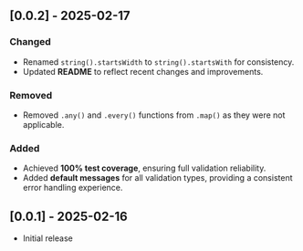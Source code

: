 ## [0.0.2] - 2025-02-17

### Changed

- Renamed `string().startsWidth` to `string().startsWith` for consistency.
- Updated **README** to reflect recent changes and improvements.

### Removed

- Removed `.any()` and `.every()` functions from `.map()` as they were not applicable.

### Added

- Achieved **100% test coverage**, ensuring full validation reliability.
- Added **default messages** for all validation types, providing a consistent error handling experience.

## [0.0.1] - 2025-02-16

- Initial release
